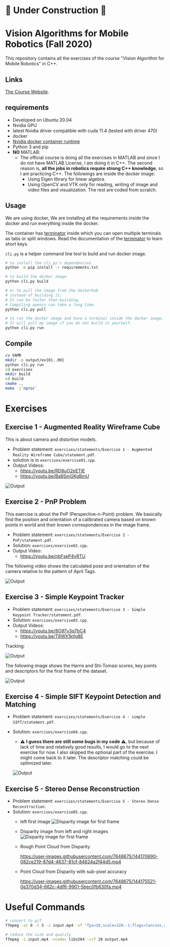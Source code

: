 # 🚧 Under Construction 🚧

# Vision Algorithms for Mobile Robotics (Fall 2020)

This repository contains all the exercises of the course "Vision Algorithm for Mobile Robotics" in C++.

## Links

[The Course Website](http://rpg.ifi.uzh.ch/teaching2020.html).

## requirements

- Developed on Ubuntu 20.04
- Nvidia GPU
- latest Nvidia driver compatible with cuda 11.4 (tested with driver 470)
- docker
- [Nvidia docker container runtime](https://docs.nvidia.com/datacenter/cloud-native/container-toolkit/install-guide.html#)
- Python 3 and pip
- **NO** MATLAB:
  - The official course is doing all the exercises in MATLAB and since I do not have MATLAB License, I am doing it in C++. The second reason is, **all the jobs in robotics require strong C++ knowledge**, so I am practicing C++.
    The followings are inside the docker image:
    - Using Eigen library for linear algebra.
    - Using OpenCV and VTK only for reading, writing of image and video files and visualization. The rest are coded from scratch.

## Usage

We are using docker, We are installing all the requirements inside the docker and run everything inside the docker.

The container has [terminator](https://terminator-gtk3.readthedocs.io/en/latest/) inside which you can open multiple terminals
as tabs or split windows. Read the documentation of the [terminator](https://terminator-gtk3.readthedocs.io/en/latest/) to learn short keys.

`cli.py` is a helper command line tool to build and run docker image.

```sh
# to install the cli.py's dependencies
python -m pip install -r requirements.txt

# to build the docker image
python cli.py build

# or to pull the image from the dockerhub
# instead of building it,
# It can be faster than building,
# Compiling opencv can take a long time.
python cli.py pull

# to run the docker image and have a terminal inside the docker image, we compile everything in the container
# It will pull my image if you do not build it yourself.
python cli.py run
```

## Compile

```bash
cv VAMR
mkdir -p output/ex{01..09}
python cli.py run
cd exercises
mkdir build
cd build
cmake ..
make -j`nproc`
```

# Exercises

## Exercise 1 - Augmented Reality Wireframe Cube

This is about camera and distortion models.

- Problem statement: `exercises/statements/Exercise 1 - Augmented Reality Wireframe Cube/statement.pdf`.
- solution is in `exercises/exercise01.cpp`.
- Output Videos:
  - https://youtu.be/RD8uO2pETIE
  - https://youtu.be/Ba9SmGKgBmU

![Output](exercises/statements/outputs/ex01.gif)

## Exercise 2 - PnP Problem

This exercise is about the PnP (Perspective-n-Point) problem. We basically find the position and orientation of a calibrated camera based on known points in world and their known correspondences in the image frame.

- Problem statement: `exercises/statements/Exercise 2 - PnP/statement.pdf`.
- Solution: `exercises/exercise02.cpp`.
- Output Video:
  - https://youtu.be/nbFseP4vRTU

The following video shows the calculated pose and orientation of the camera relative to the pattern of April Tags.

![Output](exercises/statements/outputs/ex02.gif)

## Exercise 3 - Simple Keypoint Tracker

- Problem statement: `exercises/statements/Exercise 3 - Simple Keypoint Tracker/statement.pdf`.
- Solution: `exercises/exercise03.cpp`.
- Output Videos:
  - https://youtu.be/8O97v3q7bC4
  - https://youtu.be/T8WX1ktlg8E

Tracking:

![Output](exercises/statements/outputs/ex03-tracking.gif)

The following image shows the Harris and Shi-Tomasi scores, key points and descriptors for the first frame of the dataset.

![Output](exercises/statements/outputs/ex03-harris_shitomasi.png)

## Exercise 4 - Simple SIFT Keypoint Detection and Matching

- Problem statement: `exercises/statements/Exercise 4 - simple SIFT/statement.pdf`.
- Solution: `exercises/exercise04.cpp`.

  - :warning: **I guess there are still some bugs in my code** :warning:, but because of
    lack of time and relatively good results, I would go to the next exercise for now. I also skipped the
    optional part of the exercise. I might come back to it later. The descriptor matching could be optimized later.

  ![Output](exercises/statements/outputs/ex04-simple_sift.png)

## Exercise 5 - Stereo Dense Reconstruction

- Problem statement: `exercises/statements/Exercise 5 - Stereo Dense Reconstruction`.
- Solution: `exercises/exercise05.cpp`.
  - left first image
    ![Disparity image for first frame](https://user-images.githubusercontent.com/7648675/143288423-132e50ef-0a4b-48f0-9532-4c5ccce54b9b.png)
  - Disparity image from left and right images
    ![Disparity image for first frame](exercises/statements/outputs/ex05-disparity-filtered.png)
  - Rough Point Cloud from Disparity

    https://user-images.githubusercontent.com/7648675/144170690-082ce219-87d4-4637-81cf-84824a2f44d5.mp4

  - Point Cloud from Disparity with sub-pixel accuracy
    
    https://user-images.githubusercontent.com/7648675/144175521-0e370d34-662c-4df6-9901-5bec0fb630fa.mp4

# Useful Commands

```bash
# convert to gif
ffmpeg -ss 0 -t 5 -i input.mp4 -vf "fps=10,scale=320:-1:flags=lanczos,split[s0][s1];[s0]palettegen[p];[s1][p]paletteuse" -loop 0 output.gif

# reduce the size and quality
ffmpeg -i input.mp4 -vcodec libx264 -crf 28 output.mp4
```
